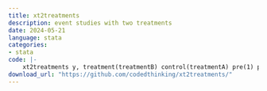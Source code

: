 ```yaml
---
title: xt2treatments
description: event studies with two treatments
date: 2024-05-21
language: stata
categories:
- stata
code: |-
    xt2treatments y, treatment(treatmentB) control(treatmentA) pre(1) post(3) weighting(equal)
download_url: "https://github.com/codedthinking/xt2treatments/"
---
```

